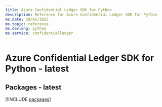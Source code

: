 ```yaml
---
title: Azure Confidential Ledger SDK for Python
description: Reference for Azure Confidential Ledger SDK for Python
ms.date: 10/01/2025
ms.topic: reference
ms.devlang: python
ms.service: confidentialledger
---
```

# Azure Confidential Ledger SDK for Python - latest
## Packages - latest
[!INCLUDE [packages](confidential-ledger-index.md)]